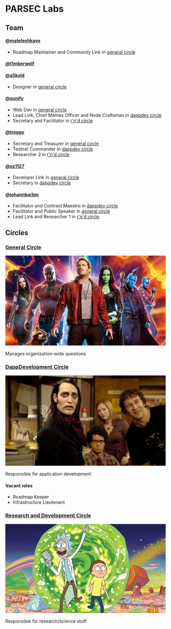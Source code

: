 # PARSEC Labs

## Team

#### [@mateleshkavo](https://github.com/mateleshkavo)
- Roadmap Maintainer and Community Link in [general circle](general-circle.md)

#### [@t1mberwolf](https://github.com/t1mberwolf)

#### [@a5kold](https://github.com/a5kold)
- Designer in [general circle](general-circle.md)

#### [@sunify](https://github.com/sunify)
- Web Dev in [general circle](general-circle.md)
- Lead Link, Chief Memes Officer and Node Craftsman in [dappdev circle](dappdev.md)
- Secretary and Facilitator in [r'n'd circle](rnd.md)

#### [@troggy](https://github.com/troggy)
- Secretary and Treasurer in [general circle](general-circle.md)
- Testnet Commander in [dappdev circle](dappdev.md)
- Researcher 2 in [r'n'd circle](rnd.md)

#### [@oz1127](https://github.com/oz1127)
- Developer Link in [general circle](general-circle.md)
- Secretary in [dappdev circle](dappdev.md)

#### [@johannbarbie](https://github.com/johannbarbie)
- Facilitator and Contract Maestro in [dappdev circle](dappdev.md)
- Facilitator and Public Speaker in [general circle](general-circle.md)
- Lead Link and Researcher 1 in [r'n'd circle](rnd.md)

## Circles

### [General Circle](general-circle.md)

![General Circle](guardians-of-the-galaxy.jpg)

Manages organization-wide questions

### [DappDevelopment Circle](dappdev.md)

![DappDevelopment Circle](it-crowd.jpg)

Responsible for application development

#### Vacant roles

- Roadmap Keeper
- Infrastructure Lieutenant

### [Research and Development Circle](rnd.md)

![R'n'D Circle](rick-and-morty.jpg)

Responsible for research/science stuff
